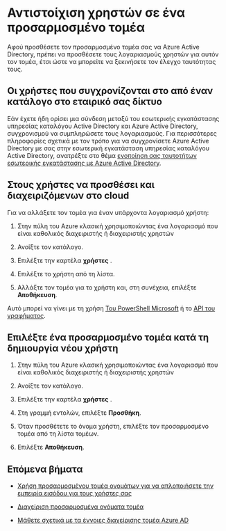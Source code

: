 <properties
    pageTitle="Αντιστοίχιση χρηστών σε ένα προσαρμοσμένο τομέα στο Azure Active Directory | Microsoft Azure"
    description="Μάθετε πώς να συμπληρώσετε έναν προσαρμοσμένο τομέα στο Azure Active Directory με τους λογαριασμούς χρηστών."
    services="active-directory"
    documentationCenter=""
    authors="jeffsta"
    manager="femila"
    editor=""/>

<tags
    ms.service="active-directory"
    ms.workload="identity"
    ms.tgt_pltfrm="na"
    ms.devlang="na"
    ms.topic="article"
    ms.date="10/04/2016"
    ms.author="curtand;jeffsta"/>

# <a name="assign-users-to-a-custom-domain"></a>Αντιστοίχιση χρηστών σε ένα προσαρμοσμένο τομέα

Αφού προσθέσετε τον προσαρμοσμένο τομέα σας να Azure Active Directory, πρέπει να προσθέσετε τους λογαριασμούς χρηστών για αυτόν τον τομέα, έτσι ώστε να μπορείτε να ξεκινήσετε τον έλεγχο ταυτότητας τους.

## <a name="users-synced-in-from-a-directory-on-your-corporate-network"></a>Οι χρήστες που συγχρονίζονται στο από έναν κατάλογο στο εταιρικό σας δίκτυο

Εάν έχετε ήδη ορίσει μια σύνδεση μεταξύ του εσωτερικής εγκατάστασης υπηρεσίας καταλόγου Active Directory και Azure Active Directory, συγχρονισμού να συμπληρώσετε τους λογαριασμούς. Για περισσότερες πληροφορίες σχετικά με τον τρόπο για να συγχρονίσετε Azure Active Directory με σας στην εσωτερική εγκατάσταση υπηρεσίας καταλόγου Active Directory, ανατρέξτε στο θέμα [ενοποίηση σας ταυτοτήτων εσωτερικής εγκατάστασης με Azure Active Directory](active-directory-aadconnect.md).

## <a name="users-added-and-managed-in-the-cloud"></a>Στους χρήστες να προσθέσει και διαχειριζόμενων στο cloud

Για να αλλάξετε τον τομέα για έναν υπάρχοντα λογαριασμό χρήστη:

1.  Στην πύλη του Azure κλασική χρησιμοποιώντας ένα λογαριασμό που είναι καθολικός διαχειριστής ή διαχειριστής χρηστών

2.  Ανοίξτε τον κατάλογο.

3.  Επιλέξτε την καρτέλα **χρήστες** .

4.  Επιλέξτε το χρήστη από τη λίστα.

5.  Αλλάξτε τον τομέα για το χρήστη και, στη συνέχεια, επιλέξτε **Αποθήκευση**.

Αυτό μπορεί να γίνει με τη χρήση [Του PowerShell Microsoft](https://msdn.microsoft.com/library/azure/e1ef403f-3347-4409-8f46-d72dafa116e0#BKMK_ManageDomains) ή το [API του γραφήματος](https://msdn.microsoft.com/Library/Azure/Ad/Graph/api/domains-operations).

## <a name="select-a-custom-domain-when-creating-a-new-user"></a>Επιλέξτε ένα προσαρμοσμένο τομέα κατά τη δημιουργία νέου χρήστη

1.  Στην πύλη του Azure κλασική χρησιμοποιώντας ένα λογαριασμό που είναι καθολικός διαχειριστής ή διαχειριστής χρηστών

2.  Ανοίξτε τον κατάλογο.

3.  Επιλέξτε την καρτέλα **χρήστες** .

4.  Στη γραμμή εντολών, επιλέξτε **Προσθήκη**.

5.  Όταν προσθέτετε το όνομα χρήστη, επιλέξτε τον προσαρμοσμένο τομέα από τη λίστα τομέων.

6.  Επιλέξτε **Αποθήκευση**.

## <a name="next-steps"></a>Επόμενα βήματα

-   [Χρήση προσαρμοσμένου τομέα ονομάτων για να απλοποιήσετε την εμπειρία εισόδου για τους χρήστες σας](active-directory-add-domain.md)

-   [Διαχείριση προσαρμοσμένα ονόματα τομέα](active-directory-add-manage-domain-names.md)

-   [Μάθετε σχετικά με τα έννοιες διαχείρισης τομέα Azure AD](active-directory-add-domain-concepts.md)
